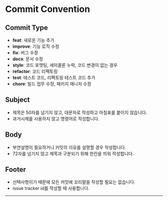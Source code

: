# Commit Convention

## Commit Type

- **feat**: 새로운 기능 추가
- **improve**: 기능 로직 수정
- **fix**: 버그 수정
- **docs**: 문서 수정
- **style**: 코드 포맷팅, 세미콜론 누락, 코드 변경이 없는 경우
- **refactor**: 코드 리펙토링
- **test**: 테스트 코드, 리펙토링 테스트 코드 추가
- **chore**: 빌드 업무 수정, 패키지 매니저 수정

## Subject

- 제목은 50자를 넘기지 않고, 대문자로 작성하고 마침표를 붙이지 않습니다.
- 과거시제를 사용하지 않고 명령어로 작성합니다.

## Body

- 부연설명이 필요하거나 커밋의 이유를 설명할 경우 작성합니다.
- 72자를 넘기지 않고 제목과 구분되기 위해 한칸을 띄워 작성합니다.

## Footer

- 선택사항이기 때문에 모든 커밋에 꼬리말을 작성할 필요는 없습니다.
- issue tracker id를 작성할 때 사용합니다.

---
